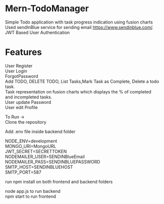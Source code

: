 # Mern-TodoManager 

Simple Todo application with task progress indication using fusion charts\
Used sendInBlue service for sending email https://www.sendinblue.com/.
JWT Based User Authentication

# Features
User Register\
User Login\
ForgotPassword\
Add TODO, DELETE TODO, List Tasks,Mark Task as Complete, Delete a todo task.\
Task representation on fusion charts which displays the % of completed and incompleted tasks.\
User update Password\
User edit Profile


To Run ->\
Clone the repository

Add .env file inside backend folder

NODE_ENV=development\
MONGO_URI=MongoURL\
JWT_SECRET=SECRETTOKEN\
NODEMAILER_USER=SENDINBlueEmail\
NODEMAILER_PASS=SENDINBLUEPASSWORD\
SMTP_HOST=SENDINBLUEHOST\
SMTP_PORT=587

run npm install on both frontend and backend folders

node app.js to run backend\
npm start to run frontend



